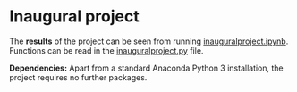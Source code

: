 # Inaugural project

The **results** of the project can be seen from running [inauguralproject.ipynb](inauguralproject.ipynb).
Functions can be read in the [inauguralproject.py](inauguralproject.py) file.

**Dependencies:** Apart from a standard Anaconda Python 3 installation, the project requires no further packages.